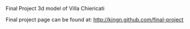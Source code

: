 Final Project 
3d model of Villa Chiericati

Final project page can be found at:  http://kingn.github.com/final-project